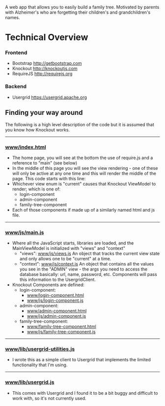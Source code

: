 A web app that allows you to easily build a family tree. Motivated by parents with Alzheimer's who are forgetting their children's and grandchildren's names.

# Technical Overview

### Frontend
* Bootstrap <http://getbootstrap.com>
* Knockout <http://knockoutjs.com>
* RequireJS <http://requirejs.org>

### Backend
* Usergrid <https://usergrid.apache.org>

## Finding your way around
The following is a high level description of the code but it is assumed that you know how Knockout works.

---
### <a href="www/index.html">www/index.html</a>
* The home page, you will see at the bottom the use of require.js and a reference to "main" (see below)
* In the middle of this page you will see the view rendering - one of these will only be active at any one time and this will render the middle of the page. This code starts with this line:
      <!--ko with: views-->
* Whichever view enum is "current" causes that Knockout ViewModel to render; which is one of:
  * login-component
  * admin-component
  * family-tree-component
* Each of those components if made up of a similarly named html and js file.

---
### <a href="www/js/main.js">www/js/main.js</a>
* Where all the JavaScript starts, libraries are loaded, and the MainViewModel is initialized with "views" and "context"
  * "views": <a href="www/js/views.js">www/js/views.js</a> An object that tracks the current view state and only allows one to be "current" at a time.
  * "context": <a href="www/js/context.js">www/js/context.js</a> An object that contains all the values you see in the "ADMIN" view - the args you need to access the database basically: url, name, password, etc. Components will pass this information to the UsergridClient.
* Knockout Components are defined:
  * login-component:
    * <a href="www/login-component.html">www/login-component.html</a>
    * <a href="www/js/login-component.js">www/js/login-component.js</a>
  * admin-component:
    * <a href="www/admin-component.html">www/admin-component.html</a>
    * <a href="www/js/admin-component.js">www/js/admin-component.js</a>
  * family-tree-component:
    * <a href="www/family-tree-component.html">www/family-tree-component.html</a>
    * <a
    href="www/js/family-tree-component.js">www/js/family-tree-component.js</a>

---
### <a href="www/lib/usergrid-utilities.js">www/lib/usergrid-utilities.js</a>
* I wrote this as a simple client to Usergrid that implements the limited functionality that I'm using.

---
### <a href="www/lib/usergrid.js">www/lib/usergrid.js</a>
* This comes with Usergrid and I found it to be a bit buggy and difficult to work with, so it's not currently used.
